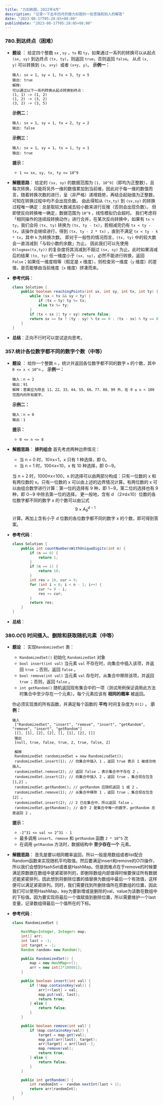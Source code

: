 ```yaml
---
title: "力扣刷题，2022年4月"
description: "记录一下去年四月的做力扣题的一些思路和别人的解答"
date: "2023-08-17T05:28:05+08:00"
publishDate: "2023-08-17T05:28:05+08:00"
---
```


### 780.到达终点（困难）

- **题设** ：
  给定四个整数 `sx` , `sy` ，`tx` 和 `ty`，如果通过一系列的转换可以从起点 `(sx, sy)` 到达终点 `(tx, ty)`，则返回 `true`，否则返回 `false`。
  从点 `(x, y)` 可以转换到 `(x, x+y)`  或者 `(x+y, y)`。
  **示例一：**

  ```
  输入: sx = 1, sy = 1, tx = 3, ty = 5
  输出: true
  解释:
  可以通过以下一系列转换从起点转换到终点：
  (1, 1) -> (1, 2)
  (1, 2) -> (3, 2)
  (3, 2) -> (3, 5)
  ```

  **示例二：**

  ```
  输入: sx = 1, sy = 1, tx = 2, ty = 2 
  输出: false
  ```

  **示例三：**

  ```
  输入: sx = 1, sy = 1, tx = 1, ty = 1 
  输出: true
  ```

  **提示：**

     - `1 <= sx, sy, tx, ty <= 10^9`

- **解题思路**：
  给定的 `(sx, sy)` 的数据范围为 `[1, 10^9]`（即均为正整数），且每次转换，只能将另外一维的数值累加到当前维，因此对于每一维的数值而言，随着转换次数的进行，呈（非严格）递增趋势，再结合起始值为正整数，可知在转换过程中均不会出现负数。
  由此得知从 `(tx,ty)` 到 `(sx,sy)` 的转换过程唯一确定：总是取较大数减去较小数来进行反推（否则会出现负数）。
  但即使反向转换唯一确定，数据范围为 `10^9` ，线性模拟仍会超时。
  我们考虑将「相同操作的连续段转换动作」进行合并，在某次反向转换中，如果有 `tx < ty`，我们会将 `(tx, ty)` 转换为 `(tx, ty - tx)`，若相减完仍有 `tx < ty - tx`，该操作会继续进行，得到 `(tx, ty - 2 * tx)` ，直到不满足 `tx < ty - k * tx`，其中 `k` 为转换次数。
  即对于一般性的情况而言，`(tx, ty)` 中的较大数会一直消减到「与较小数的余数」为止。
  因此我们可以先使用 `O(logmax(tx,ty))` 的复杂度将其消减到不超过 `(sx, sy)` 为止。此时如果消减后的结果 `(tx, ty)` 任一维度小于 `(sx, sy)`，必然不能进行转换，返回 `False`；如果任一维度相等（假定是 `x` 维度），则检查另一维度（`y` 维度）的差值，是否能够由当前维度（`x` 维度）拼凑而来。

- **参考代码**：

  ```java
  class Solution {
      public boolean reachingPoints(int sx, int sy, int tx, int ty) {
          while (sx < tx && sy < ty) {
              if (tx < ty) ty %= tx;
              else tx %= ty;
          }
          if (tx < sx || ty < sy) return false;
          return sx == tx ? (ty - sy) % tx == 0 : (tx - sx) % ty == 0;
      }
  }
  ```

- **总结**：正向不行时可以尝试逆向思考。



### 357.统计各位数字都不同的数字个数（中等）

- **题设** ：
  给你一个整数 `n` ，统计并返回各位数字都不同的数字 `x` 的个数，其中 `0 <= x < 10^n` 。
  **示例一：**

  ```
  输入：n = 2
  输出：91
  解释：答案应为除去 11、22、33、44、55、66、77、88、99 外，在 0 ≤ x < 100 范围内的所有数字。 
  ```

  **示例二：**

  ```
  输入：n = 0
  输出：1
  ```

  **提示：**

     - `0 <= n <= 8`

- **解题思路**：
  **排列组合**
  首先考虑两种边界情况：

     - 当 n = 0 时，10≤x<1，x 只有 1 种选择，即 0。
     - 当 n = 1 时，100≤x<10，x 有 10 种选择，即 0∼9。

  当 n = 2 时，1000≤x<100，x 的选择可以由两部分构成：只有一位数的 x 和有两位数的 x。只有一位数的 x 可以由上述的边界情况计算。有两位数的 x 可以由组合数学进行计算：第一位的选择有 9 种，即 1∼9，第二位的选择也有 9 种，即 0∼9 中除去第一位的选择。
  更一般地，含有 d （2≤d≤10）位数的各位数字都不同的数字 x 的个数可以由公式 
  $$
  9 \times A_{9}^{d-1}
  $$
  计算。再加上含有小于 d 位数的各位数字都不同的数字 x 的个数，即可得到答案。

- **参考代码**：

  ```java
  class Solution {
      public int countNumbersWithUniqueDigits(int n) {
          if (n == 0) {
              return 1;
          }
          if (n == 1) {
              return 10;
          }
          int res = 10, cur = 9;
          for (int i = 0; i < n - 1; i++) {
              cur *= 9 - i;
              res += cur;
          }
          return res;
      }
  }
  ```

- **总结**：



### 380.O(1) 时间插入、删除和获取随机元素（中等）

- **题设** ：
  实现`RandomizedSet` 类：

     - `RandomizedSet()` 初始化 `RandomizedSet` 对象
     - `bool insert(int val)` 当元素 `val` 不存在时，向集合中插入该项，并返回 `true` ；否则，返回 `false` 。
     - `bool remove(int val)` 当元素 `val` 存在时，从集合中移除该项，并返回 `true` ；否则，返回 `false` 。
     - `int getRandom()` 随机返回现有集合中的一项（测试用例保证调用此方法时集合中至少存在一个元素）。每个元素应该有 **相同的概率** 被返回。

  你必须实现类的所有函数，并满足每个函数的 **平均** 时间复杂度为 `O(1)` 。
  **示例：**

  ```
  输入
   ["RandomizedSet", "insert", "remove", "insert", "getRandom", "remove", "insert", "getRandom"]
   [[], [1], [2], [2], [], [1], [2], []]
   输出
   [null, true, false, true, 2, true, false, 2]
  
   解释
   RandomizedSet randomizedSet = new RandomizedSet();
   randomizedSet.insert(1); // 向集合中插入 1 。返回 true 表示 1 被成功地插入。
   randomizedSet.remove(2); // 返回 false ，表示集合中不存在 2 。
   randomizedSet.insert(2); // 向集合中插入 2 。返回 true 。集合现在包含 [1,2] 。
   randomizedSet.getRandom(); // getRandom 应随机返回 1 或 2 。
   randomizedSet.remove(1); // 从集合中移除 1 ，返回 true 。集合现在包含 [2] 。
   randomizedSet.insert(2); // 2 已在集合中，所以返回 false 。
   randomizedSet.getRandom(); // 由于 2 是集合中唯一的数字，getRandom 总是返回 2 。
  ```

  **提示：**

     - `-2^31 <= val <= 2^31 - 1`
     - 最多调用 `insert`、`remove` 和 `getRandom` 函数 `2 * 10^5` 次
     - 在调用 `getRandom` 方法时，数据结构中 **至少存在一个** 元素。


- **解题思路**：
  首先是要以相同概率返回，所以一般是用数组或者list配合Random函数来实现随机平均取值。然后要满足insert和remove的O(1)操作，所以我们会想到HashSet或者是HashMap。但是困难点在于remove的时候要满足原数据在数组中是紧密排列的，即删除数组内部值得时候要保证所有数据还能紧密排列，因此想到将删除位置的值替换为数组中最后一个有效值，这样便可以满足紧密排列。同时，我们需要找到所删除值所在原数组的位置，因此我们可以使用HashMap，key为要新增或是删除的val，value为该数在数组中的下标值。因为要实现将最后一个值赋值到删除位置，所以需要维护一个last变量，记录数组得最后一个值所在的下标。

- **参考代码**：

  ```java
  class RandomizedSet {
  
      HashMap<Integer, Integer> map;
      int[] arr;
      int last = -1;
      int target = -1;
      Random random= new Random();
  
      public RandomizedSet() {
          map = new HashMap<>();
          arr = new int[2*100001];
      }
  
      public boolean insert(int val) {
          if (!map.containsKey(val)) {
              arr[++last] = val;
              map.put(val, last);
              return true;
          } else {
              return false;
          }
      }
  
      public boolean remove(int val) {
          if (map.containsKey(val)) {
              target = map.get(val);
              map.put(arr[last], target);
              arr[target] = arr[last--];
              map.remove(val);
              return true;
          } else {
              return false;
          }
      }
  
      public int getRandom() {
          int randomInt =  random.nextInt(last + 1);
          return arr[randomInt];
      }
  }
  ```
